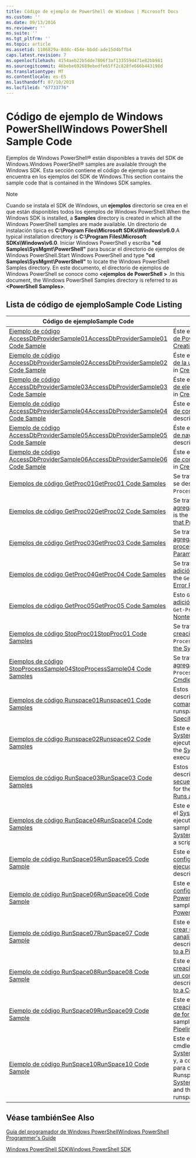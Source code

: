 ```yaml
---
title: Código de ejemplo de PowerShell de Windows | Microsoft Docs
ms.custom: ''
ms.date: 09/13/2016
ms.reviewer: ''
ms.suite: ''
ms.tgt_pltfrm: ''
ms.topic: article
ms.assetid: 1106829a-8ddc-454e-bbdd-ade15d4bffb4
caps.latest.revision: 7
ms.openlocfilehash: 4154aeb22b5dde7806f3af133559d471e82bb981
ms.sourcegitcommit: 46bebe692689ebedfe65ff2c828fe666b443198d
ms.translationtype: MT
ms.contentlocale: es-ES
ms.lasthandoff: 07/10/2019
ms.locfileid: "67733776"
---
```

# <a name="windows-powershell-sample-code"></a><span data-ttu-id="fb0cc-102">Código de ejemplo de Windows PowerShell</span><span class="sxs-lookup"><span data-stu-id="fb0cc-102">Windows PowerShell Sample Code</span></span>

<span data-ttu-id="fb0cc-103">Ejemplos de Windows PowerShell® están disponibles a través del SDK de Windows.</span><span class="sxs-lookup"><span data-stu-id="fb0cc-103">Windows PowerShell® samples are available through the Windows SDK.</span></span> <span data-ttu-id="fb0cc-104">Esta sección contiene el código de ejemplo que se encuentra en los ejemplos del SDK de Windows.</span><span class="sxs-lookup"><span data-stu-id="fb0cc-104">This section contains the sample code that is contained in the Windows SDK samples.</span></span>

> [!NOTE]
> <span data-ttu-id="fb0cc-105">Cuando se instala el SDK de Windows, un **ejemplos** directorio se crea en el que están disponibles todos los ejemplos de Windows PowerShell.</span><span class="sxs-lookup"><span data-stu-id="fb0cc-105">When the Windows SDK is installed, a **Samples** directory is created in which all the Windows PowerShell samples are made available.</span></span> <span data-ttu-id="fb0cc-106">Un directorio de instalación típica es **C:\Program Files\Microsoft SDKs\Windows\v6.0**.</span><span class="sxs-lookup"><span data-stu-id="fb0cc-106">A typical installation directory is **C:\Program Files\Microsoft SDKs\Windows\v6.0**.</span></span> <span data-ttu-id="fb0cc-107">Iniciar Windows PowerShell y escriba **"cd Samples\SysMgmt\PowerShell"** para buscar el directorio de ejemplos de Windows PowerShell.</span><span class="sxs-lookup"><span data-stu-id="fb0cc-107">Start Windows PowerShell and type **"cd Samples\SysMgmt\PowerShell"**  to locate the Windows PowerShell Samples directory.</span></span> <span data-ttu-id="fb0cc-108">En este documento, el directorio de ejemplos de Windows PowerShell se conoce como  **\<ejemplos de PowerShell >** .</span><span class="sxs-lookup"><span data-stu-id="fb0cc-108">In this document, the Windows PowerShell Samples directory is referred to as **\<PowerShell Samples>**.</span></span>

## <a name="sample-code-listing"></a><span data-ttu-id="fb0cc-109">Lista de código de ejemplo</span><span class="sxs-lookup"><span data-stu-id="fb0cc-109">Sample Code Listing</span></span>

|<span data-ttu-id="fb0cc-110">Código de ejemplo</span><span class="sxs-lookup"><span data-stu-id="fb0cc-110">Sample Code</span></span>|<span data-ttu-id="fb0cc-111">DESCRIPCIÓN</span><span class="sxs-lookup"><span data-stu-id="fb0cc-111">Description</span></span>|
|-----------------|-----------------|
|[<span data-ttu-id="fb0cc-112">Ejemplo de código AccessDbProviderSample01</span><span class="sxs-lookup"><span data-stu-id="fb0cc-112">AccessDbProviderSample01 Code Sample</span></span>](./accessdbprovidersample01-code-sample.md)|<span data-ttu-id="fb0cc-113">Éste es el proveedor que se describe en [creación de un proveedor de PowerShell de Windows básico](./creating-a-basic-windows-powershell-provider.md).</span><span class="sxs-lookup"><span data-stu-id="fb0cc-113">This is the provider described in [Creating a Basic Windows PowerShell Provider](./creating-a-basic-windows-powershell-provider.md).</span></span>|
|[<span data-ttu-id="fb0cc-114">Ejemplo de código AccessDbProviderSample02</span><span class="sxs-lookup"><span data-stu-id="fb0cc-114">AccessDbProviderSample02 Code Sample</span></span>](./accessdbprovidersample02-code-sample.md)|<span data-ttu-id="fb0cc-115">Éste es el proveedor que se describe en [creación de un proveedor de la unidad de Windows PowerShell](./creating-a-windows-powershell-drive-provider.md).</span><span class="sxs-lookup"><span data-stu-id="fb0cc-115">This is the provider described in [Creating a Windows PowerShell Drive Provider](./creating-a-windows-powershell-drive-provider.md).</span></span>|
|[<span data-ttu-id="fb0cc-116">Ejemplo de código AccessDbProviderSample03</span><span class="sxs-lookup"><span data-stu-id="fb0cc-116">AccessDbProviderSample03 Code Sample</span></span>](./accessdbprovidersample03-code-sample.md)|<span data-ttu-id="fb0cc-117">Éste es el proveedor que se describe en [creación de un proveedor de elementos de Windows PowerShell](./creating-a-windows-powershell-item-provider.md).</span><span class="sxs-lookup"><span data-stu-id="fb0cc-117">This is the provider described in [Creating a Windows PowerShell Item Provider](./creating-a-windows-powershell-item-provider.md).</span></span>|
|[<span data-ttu-id="fb0cc-118">Ejemplo de código AccessDbProviderSample04</span><span class="sxs-lookup"><span data-stu-id="fb0cc-118">AccessDbProviderSample04 Code Sample</span></span>](./accessdbprovidersample04-code-sample.md)|<span data-ttu-id="fb0cc-119">Éste es el proveedor que se describe en [creación de un proveedor de contenedores de Windows PowerShell](./creating-a-windows-powershell-container-provider.md).</span><span class="sxs-lookup"><span data-stu-id="fb0cc-119">This is the provider described in [Creating a Windows PowerShell Container Provider](./creating-a-windows-powershell-container-provider.md).</span></span>|
|[<span data-ttu-id="fb0cc-120">Ejemplo de código AccessDbProviderSample05</span><span class="sxs-lookup"><span data-stu-id="fb0cc-120">AccessDbProviderSample05 Code Sample</span></span>](./accessdbprovidersample05-code-sample.md)|<span data-ttu-id="fb0cc-121">Éste es el proveedor que se describe en [creación de un proveedor de navegación de Windows PowerShell](./creating-a-windows-powershell-navigation-provider.md).</span><span class="sxs-lookup"><span data-stu-id="fb0cc-121">This is the provider described in [Creating a Windows PowerShell Navigation Provider](./creating-a-windows-powershell-navigation-provider.md).</span></span>|
|[<span data-ttu-id="fb0cc-122">Ejemplo de código AccessDbProviderSample06</span><span class="sxs-lookup"><span data-stu-id="fb0cc-122">AccessDbProviderSample06 Code Sample</span></span>](./accessdbprovidersample06-code-sample.md)|<span data-ttu-id="fb0cc-123">Éste es el proveedor que se describe en [creación de un proveedor de contenido de Windows PowerShell](./creating-a-windows-powershell-content-provider.md).</span><span class="sxs-lookup"><span data-stu-id="fb0cc-123">This is the provider described in [Creating a Windows PowerShell Content Provider](./creating-a-windows-powershell-content-provider.md).</span></span>|
|[<span data-ttu-id="fb0cc-124">Ejemplos de código GetProc01</span><span class="sxs-lookup"><span data-stu-id="fb0cc-124">GetProc01 Code Samples</span></span>](./getproc01-code-samples.md)|<span data-ttu-id="fb0cc-125">Se trata de las opciones básicas `Get-Process` ejemplo de cmdlet que se describen en [crear su primer Cmdlet](../cmdlet/creating-a-cmdlet-without-parameters.md).</span><span class="sxs-lookup"><span data-stu-id="fb0cc-125">This is the basic `Get-Process` cmdlet sample described in [Creating Your First Cmdlet](../cmdlet/creating-a-cmdlet-without-parameters.md).</span></span>|
|[<span data-ttu-id="fb0cc-126">Ejemplos de código GetProc02</span><span class="sxs-lookup"><span data-stu-id="fb0cc-126">GetProc02 Code Samples</span></span>](./getproc02-code-samples.md)|<span data-ttu-id="fb0cc-127">Se trata de la `Get-Process` ejemplo de cmdlet que se describen en [agregar parámetros que procesan datos de línea de comandos](../cmdlet/adding-parameters-that-process-command-line-input.md).</span><span class="sxs-lookup"><span data-stu-id="fb0cc-127">This is the `Get-Process` cmdlet sample described in [Adding Parameters that Process Command-Line Input](../cmdlet/adding-parameters-that-process-command-line-input.md).</span></span>|
|[<span data-ttu-id="fb0cc-128">Ejemplos de código GetProc03</span><span class="sxs-lookup"><span data-stu-id="fb0cc-128">GetProc03 Code Samples</span></span>](./getproc03-code-samples.md)|<span data-ttu-id="fb0cc-129">Se trata de la `Get-Process` ejemplo de cmdlet que se describen en [agregar parámetros de entrada de la canalización de ese proceso](../cmdlet/adding-parameters-that-process-pipeline-input.md).</span><span class="sxs-lookup"><span data-stu-id="fb0cc-129">This is the `Get-Process` cmdlet sample described in [Adding Parameters that Process Pipeline Input](../cmdlet/adding-parameters-that-process-pipeline-input.md).</span></span>|
|[<span data-ttu-id="fb0cc-130">Ejemplos de código GetProc04</span><span class="sxs-lookup"><span data-stu-id="fb0cc-130">GetProc04 Code Samples</span></span>](./getproc04-code-samples.md)|<span data-ttu-id="fb0cc-131">Se trata de la `Get-Process` ejemplo de cmdlet que se describen en [adición de no terminación informe de errores para el Cmdlet](../cmdlet/adding-non-terminating-error-reporting-to-your-cmdlet.md).</span><span class="sxs-lookup"><span data-stu-id="fb0cc-131">This is the `Get-Process` cmdlet sample described in [Adding Nonterminating Error Reporting to Your Cmdlet](../cmdlet/adding-non-terminating-error-reporting-to-your-cmdlet.md).</span></span>|
|[<span data-ttu-id="fb0cc-132">Ejemplos de código GetProc05</span><span class="sxs-lookup"><span data-stu-id="fb0cc-132">GetProc05 Code Samples</span></span>](./getproc05-code-samples.md)|<span data-ttu-id="fb0cc-133">Esto `Get-Process` cmdlet es similar al cmdlet que se describe en [adición de no terminación informe de errores para el Cmdlet](../cmdlet/adding-non-terminating-error-reporting-to-your-cmdlet.md).</span><span class="sxs-lookup"><span data-stu-id="fb0cc-133">This `Get-Process` cmdlet is similar to the cmdlet described in [Adding Nonterminating Error Reporting to Your Cmdlet](../cmdlet/adding-non-terminating-error-reporting-to-your-cmdlet.md).</span></span>|
|[<span data-ttu-id="fb0cc-134">Ejemplos de código StopProc01</span><span class="sxs-lookup"><span data-stu-id="fb0cc-134">StopProc01 Code Samples</span></span>](./stopproc01-code-samples.md)|<span data-ttu-id="fb0cc-135">Se trata de la `Stop-Process` ejemplo de cmdlet que se describen en [creación de un Cmdlet que modifica el sistema](../cmdlet/creating-a-cmdlet-that-modifies-the-system.md).</span><span class="sxs-lookup"><span data-stu-id="fb0cc-135">This is the `Stop-Process` cmdlet sample described in [Creating a Cmdlet That Modifies the System](../cmdlet/creating-a-cmdlet-that-modifies-the-system.md).</span></span>|
|[<span data-ttu-id="fb0cc-136">Ejemplos de código StopProcessSample04</span><span class="sxs-lookup"><span data-stu-id="fb0cc-136">StopProcessSample04 Code Samples</span></span>](./stopprocesssample04-code-samples.md)|<span data-ttu-id="fb0cc-137">Se trata de la `Stop-Process` ejemplo de cmdlet que se describen en [agregar conjuntos de parámetros a un Cmdlet](../cmdlet/adding-parameter-sets-to-a-cmdlet.md).</span><span class="sxs-lookup"><span data-stu-id="fb0cc-137">This is the `Stop-Process` cmdlet sample described in [Adding Parameter Sets to a Cmdlet](../cmdlet/adding-parameter-sets-to-a-cmdlet.md).</span></span>|
|[<span data-ttu-id="fb0cc-138">Ejemplos de código Runspace01</span><span class="sxs-lookup"><span data-stu-id="fb0cc-138">Runspace01 Code Samples</span></span>](./runspace01-code-samples.md)|<span data-ttu-id="fb0cc-139">Estos son los ejemplos de código para el espacio de ejecución descrito en [crear una aplicación de consola que ejecuta un comando especificado](/dotnet/csharp/programming-guide/inside-a-program/hello-world-your-first-program).</span><span class="sxs-lookup"><span data-stu-id="fb0cc-139">These are the code samples for the runspace described in [Creating a Console Application That Runs a Specified Command](/dotnet/csharp/programming-guide/inside-a-program/hello-world-your-first-program).</span></span>|
|[<span data-ttu-id="fb0cc-140">Ejemplos de código Runspace02</span><span class="sxs-lookup"><span data-stu-id="fb0cc-140">Runspace02 Code Samples</span></span>](./runspace02-code-samples.md)|<span data-ttu-id="fb0cc-141">Este ejemplo se utiliza el [System.Management.Automation.Runspaceinvoke](/dotnet/api/System.Management.Automation.RunspaceInvoke) clase para ejecutar el `Get-Process` cmdlet sincrónicamente.</span><span class="sxs-lookup"><span data-stu-id="fb0cc-141">This sample uses the [System.Management.Automation.Runspaceinvoke](/dotnet/api/System.Management.Automation.RunspaceInvoke) class to execute the `Get-Process` cmdlet synchronously.</span></span>|
|[<span data-ttu-id="fb0cc-142">Ejemplos de código RunSpace03</span><span class="sxs-lookup"><span data-stu-id="fb0cc-142">RunSpace03 Code Samples</span></span>](./runspace03-code-samples.md)|<span data-ttu-id="fb0cc-143">Estos son los ejemplos de código para el espacio de ejecución descrito en [crear una aplicación de consola que funciona una secuencia de comandos especificado](fd).</span><span class="sxs-lookup"><span data-stu-id="fb0cc-143">These are the code samples for the runspace described in [Creating a Console Application That Runs a Specified Script](fd).</span></span>|
|[<span data-ttu-id="fb0cc-144">Ejemplos de código RunSpace04</span><span class="sxs-lookup"><span data-stu-id="fb0cc-144">RunSpace04 Code Samples</span></span>](./runspace04-code-samples.md)|<span data-ttu-id="fb0cc-145">Este es un ejemplo de código para un espacio de ejecución que usa el [System.Management.Automation.Runspaceinvoke](/dotnet/api/System.Management.Automation.RunspaceInvoke) clase para ejecutar un script que genera un error de terminación.</span><span class="sxs-lookup"><span data-stu-id="fb0cc-145">This is a code sample for a runspace that uses the [System.Management.Automation.Runspaceinvoke](/dotnet/api/System.Management.Automation.RunspaceInvoke) class to execute a script that generates a terminating error.</span></span>|
|[<span data-ttu-id="fb0cc-146">Ejemplo de código RunSpace05</span><span class="sxs-lookup"><span data-stu-id="fb0cc-146">RunSpace05 Code Sample</span></span>](./runspace05-code-sample.md)|<span data-ttu-id="fb0cc-147">Este es el código fuente para el ejemplo Runspace05 descrito en [configurando un RunspaceConfiguration de uso de espacio de ejecución](https://msdn.microsoft.com/en-us/42681d19-2d05-4975-befd-afb1990e79b2).</span><span class="sxs-lookup"><span data-stu-id="fb0cc-147">This is the source code for the Runspace05 sample described in [Configuring a Runspace Using RunspaceConfiguration](https://msdn.microsoft.com/en-us/42681d19-2d05-4975-befd-afb1990e79b2).</span></span>|
|[<span data-ttu-id="fb0cc-148">Ejemplo de código RunSpace06</span><span class="sxs-lookup"><span data-stu-id="fb0cc-148">RunSpace06 Code Sample</span></span>](./runspace06-code-sample.md)|<span data-ttu-id="fb0cc-149">Este es el código fuente para el ejemplo Runspace06 descrito en [configurar un espacio de ejecución mediante un Windows PowerShell Snap-in](https://msdn.microsoft.com/en-us/a7289ee8-9732-49ee-91c7-d533e9538b83).</span><span class="sxs-lookup"><span data-stu-id="fb0cc-149">This is the source code for the Runspace06 sample described in [Configuring a Runspace Using a Windows PowerShell Snap-in](https://msdn.microsoft.com/en-us/a7289ee8-9732-49ee-91c7-d533e9538b83).</span></span>|
|[<span data-ttu-id="fb0cc-150">Ejemplo de código RunSpace07</span><span class="sxs-lookup"><span data-stu-id="fb0cc-150">RunSpace07 Code Sample</span></span>](./runspace07-code-sample.md)|<span data-ttu-id="fb0cc-151">Este es el código fuente para el ejemplo Runspace07 descrito en [crear una aplicación que agrega comandos de la consola a una canalización](https://msdn.microsoft.com/en-us/01eb7808-e97b-4905-80be-9e2fa38c262e).</span><span class="sxs-lookup"><span data-stu-id="fb0cc-151">This is the source code for the Runspace07 sample described in [Creating a Console Application That Adds Commands to a Pipeline](https://msdn.microsoft.com/en-us/01eb7808-e97b-4905-80be-9e2fa38c262e).</span></span>|
|[<span data-ttu-id="fb0cc-152">Ejemplo de código RunSpace08</span><span class="sxs-lookup"><span data-stu-id="fb0cc-152">RunSpace08 Code Sample</span></span>](./runspace08-code-sample.md)|<span data-ttu-id="fb0cc-153">Este es el código fuente para el ejemplo Runspace08 descrito en [creación de una consola que agrega parámetros de la aplicación a un comando](https://msdn.microsoft.com/en-us/848b2b46-60f1-4a86-b448-cfc7c0cccfba).</span><span class="sxs-lookup"><span data-stu-id="fb0cc-153">This is the source code for the Runspace08 sample described in [Creating a Console Application That Adds Parameters to a Command](https://msdn.microsoft.com/en-us/848b2b46-60f1-4a86-b448-cfc7c0cccfba).</span></span>|
|[<span data-ttu-id="fb0cc-154">Ejemplo de código RunSpace09</span><span class="sxs-lookup"><span data-stu-id="fb0cc-154">RunSpace09 Code Sample</span></span>](./runspace09-code-sample.md)|<span data-ttu-id="fb0cc-155">Este es el código fuente para el ejemplo Runspace09 descrito en [creación de una consola de aplicación que invoca una canalización de forma asincrónica](https://msdn.microsoft.com/en-us/198c1c94-2a06-457e-93ce-c0d910618e47).</span><span class="sxs-lookup"><span data-stu-id="fb0cc-155">This is the source code for the Runspace09 sample described in [Creating a Console Application That Invokes a Pipeline Asynchronously](https://msdn.microsoft.com/en-us/198c1c94-2a06-457e-93ce-c0d910618e47).</span></span>|
|[<span data-ttu-id="fb0cc-156">Ejemplo de código RunSpace10</span><span class="sxs-lookup"><span data-stu-id="fb0cc-156">RunSpace10 Code Sample</span></span>](./runspace10-code-sample.md)|<span data-ttu-id="fb0cc-157">Este es el código fuente del ejemplo Runspace10, que agrega un cmdlet para [System.Management.Automation.Runspaces.Runspaceconfiguration](/dotnet/api/System.Management.Automation.Runspaces.RunspaceConfiguration) y, a continuación, usa la información de configuración modificado para crear el espacio de ejecución.</span><span class="sxs-lookup"><span data-stu-id="fb0cc-157">This is the source code for the Runspace10 sample, which adds a cmdlet to [System.Management.Automation.Runspaces.Runspaceconfiguration](/dotnet/api/System.Management.Automation.Runspaces.RunspaceConfiguration) and then uses the modified configuration information to create the runspace.</span></span>|

## <a name="see-also"></a><span data-ttu-id="fb0cc-158">Véase también</span><span class="sxs-lookup"><span data-stu-id="fb0cc-158">See Also</span></span>

[<span data-ttu-id="fb0cc-159">Guía del programador de Windows PowerShell</span><span class="sxs-lookup"><span data-stu-id="fb0cc-159">Windows PowerShell Programmer's Guide</span></span>](./windows-powershell-programmer-s-guide.md)

[<span data-ttu-id="fb0cc-160">Windows PowerShell SDK</span><span class="sxs-lookup"><span data-stu-id="fb0cc-160">Windows PowerShell SDK</span></span>](../windows-powershell-reference.md)